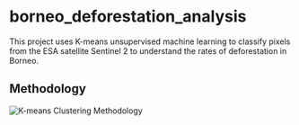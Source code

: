 # borneo_deforestation_analysis
This project uses K-means unsupervised machine learning to classify pixels from the ESA satellite Sentinel 2 to understand the rates of deforestation in Borneo. 


## Methodology
![K-means Clustering Methodology](borneo_methodology_diagram.png)
